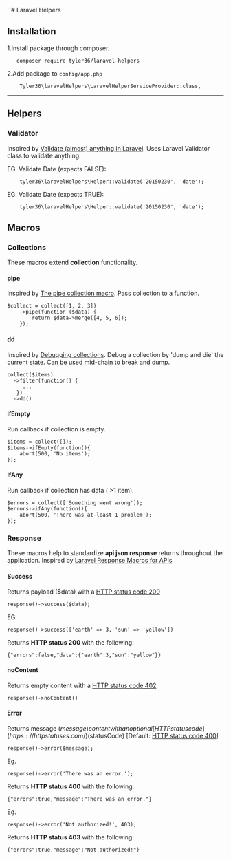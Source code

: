 ``# Laravel Helpers

## Installation
1.Install package through composer.

```
   composer require tyler36/laravel-helpers
```


2.Add package to `config/app.php`

```
    Tyler36\laravelHelpers\LaravelHelperServiceProvider::class,
```

 ---
## Helpers

### Validator
Inspired by [Validate (almost) anything in Laravel](https://murze.be/2015/11/validate-almost-anything-in-laravel/).
Uses Laravel Validator class to validate anything.

EG. Validate Date (expects FALSE):

```
    tyler36\laravelHelpers\Helper::validate('20150230', 'date');
```

EG. Validate Date (expects TRUE):

```
    tyler36\laravelHelpers\Helper::validate('20150230', 'date');
```


## Macros

### Collections
These macros extend **collection** functionality.

#### pipe
Inspired by [The pipe collection macro](https://murze.be/2016/05/getting-package-statistics-packagist-redux/).
Pass collection to a function.

```
$collect = collect([1, 2, 3])
    ->pipe(function ($data) {
        return $data->merge([4, 5, 6]);
    });
```

#### dd
Inspired by [Debugging collections](https://murze.be/2016/06/debugging-collections/).
Debug a collection by 'dump and die' the current state. Can be used mid-chain to break and dump.

```
collect($items)
  ->filter(function() {
     ...
   })
  ->dd()
```

#### ifEmpty
Run callback if collection is empty.

```
$items = collect([]);
$items->ifEmpty(function(){
    abort(500, 'No items');
});
```


#### ifAny
Run callback if collection has data ( >1 item).

```
$errors = collect(['Something went wrong']);
$errors->ifAny(function(){
    abort(500, 'There was at-least 1 problem');
});
```

### Response
These macros help to standardize **api json response** returns throughout the application.
Inspired by [Laravel Response Macros for APIs](https://blog.jadjoubran.io/2016/03/27/laravel-response-macros-api/)

#### Success
Returns payload ($data) with a [HTTP status code 200](https://httpstatuses.com/200)
```
response()->success($data);
```

EG.
```
response()->success(['earth' => 3, 'sun' => 'yellow'])
```
Returns **HTTP status 200** with the following:
```
{"errors":false,"data":{"earth":3,"sun":"yellow"}}
```


#### noContent
Returns empty content with a [HTTP status code 402](https://httpstatuses.com/204)
```
response()->noContent()
```


#### Error
Returns message ($message) content with an optional [HTTP status code](https://httpstatuses.com/) ($statusCode) [Default: [HTTP status code 400](https://httpstatuses.com/400)]
```
response()->error($message);
```

Eg.
```
response()->error('There was an error.');
```
Returns **HTTP status 400** with the following:
```
{"errors":true,"message":"There was an error."}
```

Eg.
```
response()->error('Not authorized!', 403);
```

Returns **HTTP status 403** with the following:
```
{"errors":true,"message":"Not authorized!"}
```
